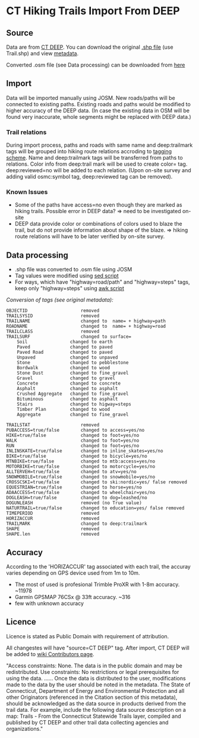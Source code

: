 CT Hiking Trails Import From DEEP
==============

## Source
Data are from [CT DEEP](http://www.ct.gov/deep/cwp/view.asp?a=2698&q=322898&deepNav_GID=1707%20#OutdoorRecreation).
You can download the original [.shp file](ftp://ftp.state.ct.us/pub/dep/gis/shapefile_format_zip/Statewide_Trails_shp.zip) (use Trail.shp) and view [metadata](http://www.cteco.uconn.edu/metadata/dep/document/TRAIL_FGDC_Plus.htm).

Converted .osm file (see Data processing) can be downloaded from [here](https://www.dropbox.com/s/gakjmu67px1k5ou/CT-DEEP_converted.osm)

## Import
Data will be imported manually using JOSM. New roads/paths will be connected to existing paths. Existing roads and paths would be modified to higher accuracy of the DEEP data. (In case the existing data in OSM will be found very inaccurate, whole segments might be replaced with DEEP data.)

### Trail relations
During import process, paths and roads with same name and deep:trailmark tags will be grouped into hiking route relations accroding to [tagging scheme](http://wiki.openstreetmap.org/wiki/WikiProject_United_States_Long_Distance_Trails#Tagging).
Name and deep:trailmark tags will be transferred from paths to relations.
Color info from deep:trail mark will be used to create color= tag.
deep:reviewed=no will be added to each relation. (Upon on-site survey and adding valid osmc:symbol tag, deep:reviewed tag can be removed).

### Known Issues
+ Some of the paths have access=no even though they are marked as hiking trails. Possible error in DEEP data? => need to be investigated on-site
+ DEEP data provide color or combinations of colors used to blaze the trail, but do not provide information about shape of the blaze. => hiking route relations will have to be later verified by on-site survey.


## Data processing
+ .shp file was converted to .osm file using JOSM
+ Tag values were modified using [sed script](https://github.com/Mashin6/CThikingtrails/blob/master/convert_script.sh)
+ For ways, which have "highway=road/path" and "highway=steps" tags, keep only "highway=steps" using [awk script](https://github.com/Mashin6/CThikingtrails/blob/master/convert_script.sh)

*Conversion of tags (see original metadata):*

    OBJECTID                    removed
    TRAILSYSID                  removed
    TRAILNAME                   changed to  name= + highway=path
    ROADNAME                    changed to  name= + highway=road
    TRAILCLASS                  removed
    TRAILSURF                   changed to surface=
        Soil                changed to earth
        Paved               changed to paved
        Paved Road          changed to paved
        Unpaved             changed to unpaved
        Stone               changed to pebblestone
        Bordwalk            changed to wood
        Stone Dust          changed to fine_gravel
        Gravel              changed to gravel
        Concrete            changed to concrete
        Asphalt             changed to asphalt
        Crushed Aggregate   changed to fine_gravel
        Bituminous          changed to asphalt
        Stairs              changed to higway=steps
        Timber Plan         changed to wood
        Aggregate           changed to fine_gravel
        
    TRAILSTAT                   removed
    PUBACCESS=true/false        changed to access=yes/no
    HIKE=true/false             changed to foot=yes/no       
    WALK                        changed to foot=yes/no    
    RUN                         changed to foot=yes/no    
    INLINSKATE=true/false       changed to inline_skates=yes/no
    BIKE=true/false             changed to bicycle=yes/no
    MTNBIKE=true/false          changed to mtb:access=yes/no
    MOTORBIKE=true/false        changed to motorcycle=yes/no
    ALLTERVEH=true/false        changed to atv=yes/no
    SNOWMOBILE=true/false       changed to snowmobile=yes/no
    CROSSCSKI=true/false        changed to ski:nordic=yes/ false removed
    EQUESTRIAN=true/false       changed to horse=yes/no
    ADAACCESS=true/false        changed to wheelchair=yes/no
    DOGLEASH=true/false         changed to dog=leashed/no
    DOGUNLEASH                  removed (no True value)
    NATURTRAIL=true/false       changed to education=yes/ false removed
    TIMEPERIOD                  removed
    HORIZACCUR                  removed
    TRAILMARK                   changed to deep:trailmark
    SHAPE                       removed
    SHAPE.len                   removed
 

## Accuracy
According to the 'HORIZACCUR' tag associated with each trail, the accuray varies depending on GPS device used from 1m to 10m.

+ The most of used is profesional Trimble ProXR with 1-8m accuracy. ~11978
+ Garmin GPSMAP 76CSx @ 33ft accuracy. ~316
+ few with unknown accuracy


## Licence
Licence is stated as Public Domain with requirement of attribution. 

All changestes will have "source=CT DEEP" tag. After import, CT DEEP will be added to [wiki Contributors page](http://wiki.openstreetmap.org/wiki/Contributors).

"Access constraints: None. The data is in the public domain and may be redistributed. 
Use constraints: No restrictions or legal prerequisites for using the data. ......  Once the data is distributed to the user, modifications made to the data by the user should be noted in the metadata. The State of Connecticut, Department of Energy and Environmental Protection and all other Originators (referenced in the Citation section of this metadata), should be acknowledged as the data source in products derived from the trail data. For example, include the following data source description on a map: Trails - From the Connecticut Statewide Trails layer, compiled and published by CT DEEP and other trail data collecting agencies and organizations."









